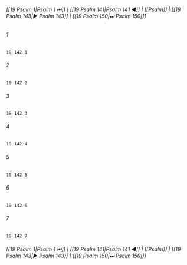 
###### [[19 Psalm 1|Psalm 1 ⏮]] | [[19 Psalm 141|Psalm 141 ◀]] | [[Psalm]] | [[19 Psalm 143|▶ Psalm 143]] | [[19 Psalm 150|⏭ Psalm 150|]]

###### 1
``` verse
19 142 1 
```
###### 2
``` verse
19 142 2 
```
###### 3
``` verse
19 142 3 
```
###### 4
``` verse
19 142 4 
```
###### 5
``` verse
19 142 5 
```
###### 6
``` verse
19 142 6 
```
###### 7
``` verse
19 142 7 
```

###### [[19 Psalm 1|Psalm 1 ⏮]] | [[19 Psalm 141|Psalm 141 ◀]] | [[Psalm]] | [[19 Psalm 143|▶ Psalm 143]] | [[19 Psalm 150|⏭ Psalm 150|]]


